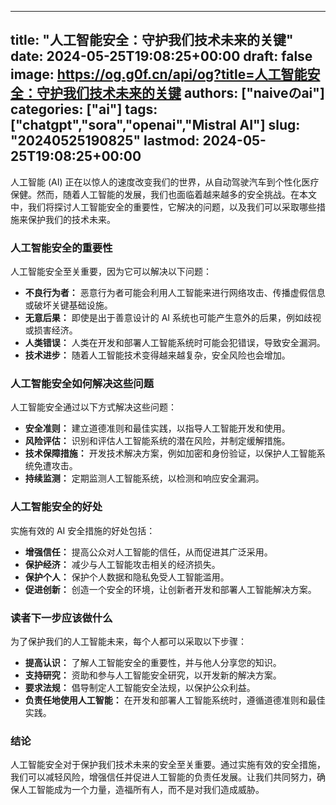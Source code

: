 
---
title: "人工智能安全：守护我们技术未来的关键"
date: 2024-05-25T19:08:25+00:00
draft: false
image: https://og.g0f.cn/api/og?title=人工智能安全：守护我们技术未来的关键
authors: ["naiveのai"]
categories: ["ai"]
tags: ["chatgpt","sora","openai","Mistral AI"]
slug: "20240525190825"
lastmod: 2024-05-25T19:08:25+00:00
---
人工智能 (AI) 正在以惊人的速度改变我们的世界，从自动驾驶汽车到个性化医疗保健。然而，随着人工智能的发展，我们也面临着越来越多的安全挑战。在本文中，我们将探讨人工智能安全的重要性，它解决的问题，以及我们可以采取哪些措施来保护我们的技术未来。

### 人工智能安全的重要性

人工智能安全至关重要，因为它可以解决以下问题：

- **不良行为者：** 恶意行为者可能会利用人工智能来进行网络攻击、传播虚假信息或破坏关键基础设施。
- **无意后果：** 即使是出于善意设计的 AI 系统也可能产生意外的后果，例如歧视或损害经济。
- **人类错误：** 人类在开发和部署人工智能系统时可能会犯错误，导致安全漏洞。
- **技术进步：** 随着人工智能技术变得越来越复杂，安全风险也会增加。

### 人工智能安全如何解决这些问题

人工智能安全通过以下方式解决这些问题：

- **安全准则：** 建立道德准则和最佳实践，以指导人工智能开发和使用。
- **风险评估：** 识别和评估人工智能系统的潜在风险，并制定缓解措施。
- **技术保障措施：** 开发技术解决方案，例如加密和身份验证，以保护人工智能系统免遭攻击。
- **持续监测：** 定期监测人工智能系统，以检测和响应安全漏洞。

### 人工智能安全的好处

实施有效的 AI 安全措施的好处包括：

- **增强信任：** 提高公众对人工智能的信任，从而促进其广泛采用。
- **保护经济：** 减少与人工智能攻击相关的经济损失。
- **保护个人：** 保护个人数据和隐私免受人工智能滥用。
- **促进创新：** 创造一个安全的环境，让创新者开发和部署人工智能解决方案。

### 读者下一步应该做什么

为了保护我们的人工智能未来，每个人都可以采取以下步骤：

- **提高认识：** 了解人工智能安全的重要性，并与他人分享您的知识。
- **支持研究：** 资助和参与人工智能安全研究，以开发新的解决方案。
- **要求法规：** 倡导制定人工智能安全法规，以保护公众利益。
- **负责任地使用人工智能：** 在开发和部署人工智能系统时，遵循道德准则和最佳实践。

### 结论

人工智能安全对于保护我们技术未来的安全至关重要。通过实施有效的安全措施，我们可以减轻风险，增强信任并促进人工智能的负责任发展。让我们共同努力，确保人工智能成为一个力量，造福所有人，而不是对我们造成威胁。